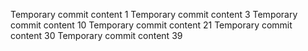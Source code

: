 Temporary commit content 1
Temporary commit content 3
Temporary commit content 10
Temporary commit content 21
Temporary commit content 30
Temporary commit content 39
